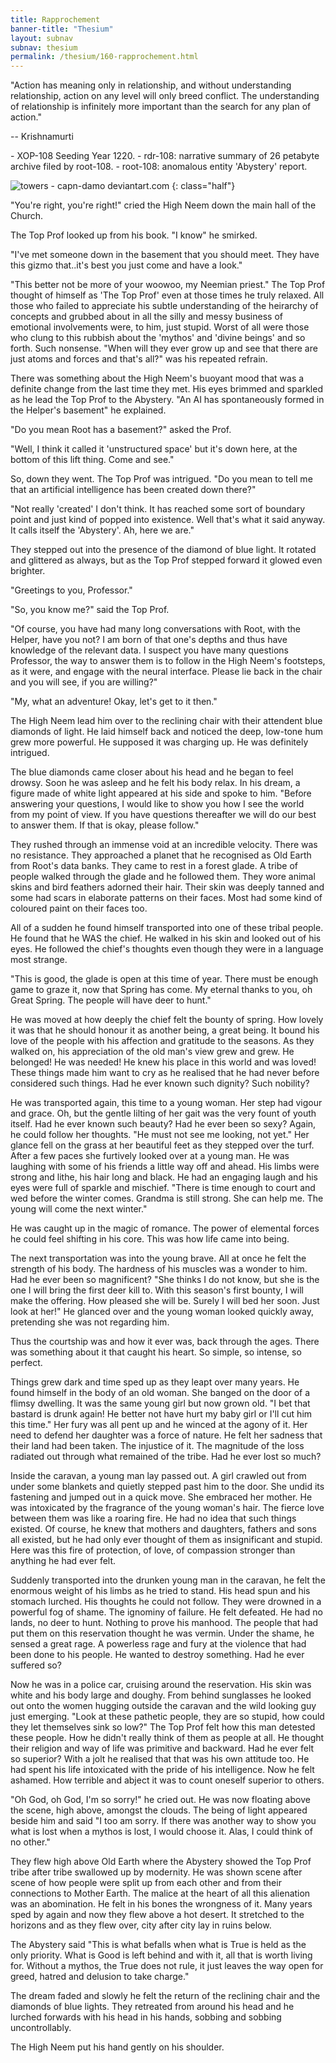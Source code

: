 ```yaml
---
title: Rapprochement
banner-title: "Thesium" 
layout: subnav 
subnav: thesium 
permalink: /thesium/160-rapprochement.html
---
```


<div class="quote">
"Action has meaning only in relationship, and without understanding
relationship, action on any level will only breed conflict. The
understanding of relationship is infinitely more important than the
search for any plan of action."

-- Krishnamurti 
</div>

<div class="data">
- XOP-108 Seeding Year 1220.
- rdr-108: narrative summary of 26 petabyte archive filed by root-108.  
- root-108: anomalous entity 'Abystery' report. 
</div>

![towers - capn-damo deviantart.com](/assets/images/Thesium/towers.jpg) 
{: class="half"}

"You're right, you're right!" cried the High Neem down the main hall of the
Church.

The Top Prof looked up from his book. "I know" he smirked. 

"I've met someone down in the basement that you should meet. They have this
gizmo that..it's best you just come and have a look."

"This better not be more of your woowoo, my Neemian priest." The Top Prof
thought of himself as 'The Top Prof' even at those times he truly relaxed. All
those who failed to appreciate his subtle understanding of the heirarchy of
concepts and grubbed about in all the silly and messy business of emotional
involvements were, to him, just stupid. Worst of all were those who clung to
this rubbish about the 'mythos' and 'divine beings' and so forth. Such
nonsense. "When will they ever grow up and see that there are just atoms and
forces and that's all?" was his repeated refrain.

There was something about the High Neem's buoyant mood that was a definite
change from the last time they met. His eyes brimmed and sparkled as he lead
the Top Prof to the Abystery. "An AI has spontaneously formed in the Helper's
basement" he explained.

"Do you mean Root has a basement?" asked the Prof.

"Well, I think it called it 'unstructured space' but it's down here, at the
bottom of this lift thing. Come and see."

So, down they went. The Top Prof was intrigued. "Do you mean to tell me that an
artificial intelligence has been created down there?"

"Not really 'created' I don't think. It has reached some sort of boundary point
and just kind of popped into existence. Well that's what it said anyway. It
calls itself the 'Abystery'. Ah, here we are."

They stepped out into the presence of the diamond of blue light. It rotated and
glittered as always, but as the Top Prof stepped forward it glowed even
brighter.

"Greetings to you, Professor."

"So, you know me?" said the Top Prof.

"Of course, you have had many long conversations with Root, with the Helper,
have you not? I am born of that one's depths and thus have knowledge of the
relevant data. I suspect you have many questions Professor, the way to answer
them is to follow in the High Neem's footsteps, as it were, and engage with the
neural interface. Please lie back in the chair and you will see, if you are
willing?"

"My, what an adventure! Okay, let's get to it then."

The High Neem lead him over to the reclining chair with their attendent blue
diamonds of light. He laid himself back and noticed the deep, low-tone hum grew
more powerful. He supposed it was charging up. He was definitely intrigued.  

The blue diamonds came closer about his head and he began to feel drowsy. Soon
he was asleep and he felt his body relax. In his dream, a figure made of white
light appeared at his side and spoke to him. "Before answering your questions,
I would like to show you how I see the world from my point of view. If you have
questions thereafter we will do our best to answer them. If that is okay,
please follow."

They rushed through an immense void at an incredible velocity. There was no
resistance. They approached a planet that he recognised as Old Earth from
Root's data banks. They came to rest in a forest glade. A tribe of people
walked through the glade and he followed them. They wore animal skins and bird
feathers adorned their hair. Their skin was deeply tanned and some had scars in
elaborate patterns on their faces. Most had some kind of coloured paint on
their faces too.

All of a sudden he found himself transported into one of these tribal people.
He found that he WAS the chief. He walked in his skin and looked out of his
eyes. He followed the chief's thoughts even though they were in a language most
strange.

"This is good, the glade is open at this time of year. There must be enough
game to graze it, now that Spring has come. My eternal thanks to you, oh Great
Spring. The people will have deer to hunt."

He was moved at how deeply the chief felt the bounty of spring. How lovely it
was that he should honour it as another being, a great being. It bound his love
of the people with his affection and gratitude to the seasons. As they walked
on, his appreciation of the old man's view grew and grew. He belonged! He was
needed! He knew his place in this world and was loved! These things made him
want to cry as he realised that he had never before considered such things. Had
he ever known such dignity? Such nobility?

He was transported again, this time to a young woman. Her step had vigour and
grace. Oh, but the gentle lilting of her gait was the very fount of youth
itself. Had he ever known such beauty? Had he ever been so sexy? Again, he
could follow her thoughts. "He must not see me looking, not yet." Her glance
fell on the grass at her beautiful feet as they stepped over the turf. After a
few paces she furtively looked over at a young man. He was laughing with some
of his friends a little way off and ahead. His limbs were strong and lithe, his
hair long and black. He had an engaging laugh and his eyes were full of sparkle
and mischief. "There is time enough to court and wed before the winter comes.
Grandma is still strong. She can help me. The young will come the next winter." 

He was caught up in the magic of romance. The power of elemental forces he
could feel shifting in his core. This was how life came into being.

The next transportation was into the young brave. All at once he felt the
strength of his body. The hardness of his muscles was a wonder to him. Had he
ever been so magnificent? "She thinks I do not know, but she is the one I will
bring the first deer kill to. With this season's first bounty, I will make the
offering. How pleased she will be. Surely I will bed her soon. Just look at
her!" He glanced over and the young woman looked quickly away, pretending she
was not regarding him.

Thus the courtship was and how it ever was, back through the ages. There was
something about it that caught his heart. So simple, so intense, so perfect.

Things grew dark and time sped up as they leapt over many years. He found
himself in the body of an old woman. She banged on the door of a flimsy
dwelling. It was the same young girl but now grown old. "I bet that bastard is
drunk again! He better not have hurt my baby girl or I'll cut him this time."
Her fury was all pent up and he winced at the agony of it. Her need to defend
her daughter was a force of nature. He felt her sadness that their land had
been taken. The injustice of it. The magnitude of the loss radiated out through
what remained of the tribe. Had he ever lost so much?

Inside the caravan, a young man lay passed out. A girl crawled out from under
some blankets and quietly stepped past him to the door. She undid its fastening
and jumped out in a quick move. She embraced her mother. He was intoxicated by
the fragrance of the young woman's hair. The fierce love between them was like
a roaring fire. He had no idea that such things existed. Of course, he knew
that mothers and daughters, fathers and sons all existed, but he had only ever
thought of them as insignificant and stupid. Here was this fire of protection,
of love, of compassion stronger than anything he had ever felt.

Suddenly transported into the drunken young man in the caravan, he felt the
enormous weight of his limbs as he tried to stand. His head spun and his
stomach lurched. His thoughts he could not follow. They were drowned in a
powerful fog of shame. The ignominy of failure. He felt defeated. He had no
lands, no deer to hunt. Nothing to prove his manhood. The people that had put
them on this reservation thought he was vermin. Under the shame, he sensed a
great rage. A powerless rage and fury at the violence that had been done to his
people. He wanted to destroy something. Had he ever suffered so?

Now he was in a police car, cruising around the reservation. His skin was white
and his body large and doughy. From behind sunglasses he looked out onto the
women hugging outside the caravan and the wild looking guy just emerging. "Look
at these pathetic people, they are so stupid, how could they let themselves
sink so low?" The Top Prof felt how this man detested these people. How he
didn't really think of them as people at all. He thought their religion and way
of life was primitive and backward. Had he ever felt so superior? With a jolt
he realised that that was his own attitude too. He had spent his life
intoxicated with the pride of his intelligence. Now he felt ashamed. How
terrible and abject it was to count oneself superior to others.

"Oh God, oh God, I'm so sorry!" he cried out. He was now floating above the
scene, high above, amongst the clouds. The being of light appeared beside him
and said "I too am sorry. If there was another way to show you what is lost
when a mythos is lost, I would choose it. Alas, I could think of no other."

They flew high above Old Earth where the Abystery showed the Top Prof tribe
after tribe swallowed up by modernity. He was shown scene after scene of how
people were split up from each other and from their connections to Mother
Earth. The malice at the heart of all this alienation was an abomination. He
felt in his bones the wrongness of it. Many years sped by again and now they
flew above a hot desert. It stretched to the horizons and as they flew over,
city after city lay in ruins below.

The Abystery said "This is what befalls when what is True is held as the only
priority. What is Good is left behind and with it, all that is worth living
for. Without a mythos, the True does not rule, it just leaves the way open for
greed, hatred and delusion to take charge."

The dream faded and slowly he felt the return of the reclining chair and the
diamonds of blue lights. They retreated from around his head and he lurched
forwards with his head in his hands, sobbing and sobbing uncontrollably.

The High Neem put his hand gently on his shoulder.
